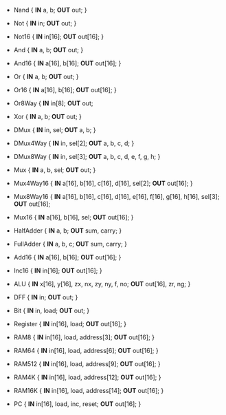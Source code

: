 * Nand { **IN** a, b; **OUT** out; }
* Not { **IN** in; **OUT** out; }
* Not16 { **IN** in[16]; **OUT** out[16]; }
* And { **IN** a, b;  **OUT** out; }
* And16 { **IN** a[16], b[16]; **OUT** out[16]; }
* Or { **IN** a, b; **OUT** out; }
* Or16 { **IN** a[16], b[16]; **OUT** out[16]; }
* Or8Way { **IN** in[8]; **OUT** out;
* Xor { **IN** a, b; **OUT** out; }
* DMux { **IN** in, sel; **OUT** a, b; }
* DMux4Way { **IN** in, sel[2]; **OUT** a, b, c, d; }
* DMux8Way { **IN** in, sel[3]; **OUT** a, b, c, d, e, f, g, h; }
* Mux { **IN** a, b, sel; **OUT** out; }
* Mux4Way16 { **IN** a[16], b[16], c[16], d[16], sel[2]; **OUT** out[16]; }
* Mux8Way16 { **IN** a[16], b[16], c[16], d[16], e[16], f[16], g[16], h[16], sel[3]; **OUT** out[16];
* Mux16 { **IN** a[16], b[16], sel; **OUT** out[16]; }

* HalfAdder { **IN** a, b; **OUT** sum, carry; }
* FullAdder { **IN** a, b, c; **OUT** sum, carry; }
* Add16 { **IN** a[16], b[16]; **OUT** out[16]; }
* Inc16 { **IN** in[16]; **OUT** out[16]; }
* ALU { **IN** x[16], y[16], zx, nx, zy, ny, f, no; **OUT** out[16], zr, ng; }

* DFF { **IN** in; **OUT** out; }
* Bit { **IN** in, load; **OUT** out; }
* Register { **IN** in[16], load; **OUT** out[16]; }
* RAM8 { **IN** in[16], load, address[3]; **OUT** out[16]; }
* RAM64 { **IN** in[16], load, address[6]; **OUT** out[16]; }
* RAM512 { **IN** in[16], load, address[9]; **OUT** out[16]; }
* RAM4K { **IN** in[16], load, address[12]; **OUT** out[16]; }
* RAM16K { **IN** in[16], load, address[14]; **OUT** out[16]; }
* PC { **IN** in[16], load, inc, reset; **OUT** out[16]; }

